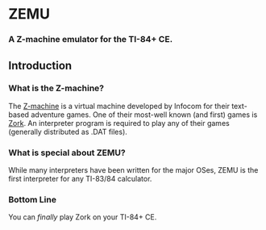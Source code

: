 # ZEMU
### A Z-machine emulator for the TI-84+ CE.
## Introduction
### What is the Z-machine? 
The [Z-machine][1] is a virtual machine developed by Infocom for their text-based adventure games.
One of their most-well known (and first) games is [Zork][2].
An interpreter program is required to play any of their games (generally distributed as .DAT files).

### What is special about ZEMU?
While many interpreters have been written for the major OSes,
ZEMU is the first interpreter for any TI-83/84 calculator.

### Bottom Line
You can _finally_ play Zork on your TI-84+ CE.

[1]: https://en.wikipedia.org/wiki/Z-machine
[2]: https://en.wikipedia.org/wiki/Zork